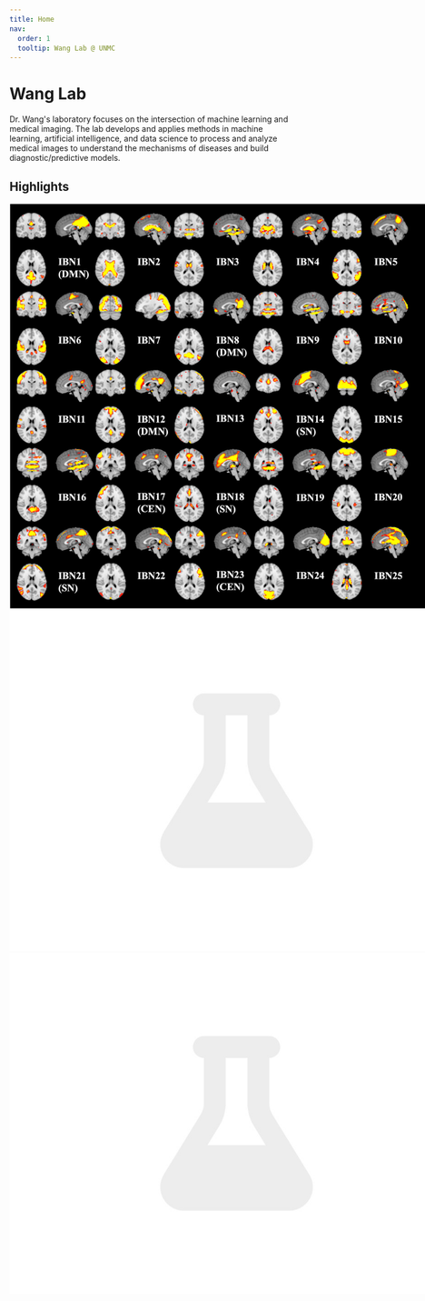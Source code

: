 ```yaml
---
title: Home
nav:
  order: 1
  tooltip: Wang Lab @ UNMC
---
```


# Wang Lab

Dr. Wang's laboratory focuses on the intersection of machine learning and medical imaging. The lab develops and applies methods in machine learning, artificial intelligence, and data science to process and analyze medical images to understand the mechanisms of diseases and build diagnostic/predictive models.

## Highlights
<div id="imageCarousel" class="carousel slide" data-bs-ride="carousel" style="width: 800px; height: 400px; margin: auto;">
  <div class="carousel-inner">
    <div class="carousel-item active">
      <img src="images/cocaine_fig1.png" class="d-block w-100" alt="Image 1">
    </div>
    <div class="carousel-item">
      <img src="images/photo.jpg" class="d-block w-100" alt="Image 2">
    </div>
    <div class="carousel-item">
      <img src="images/photo.jpg" class="d-block w-100" alt="Image 3">
    </div>
  </div>
</div>

